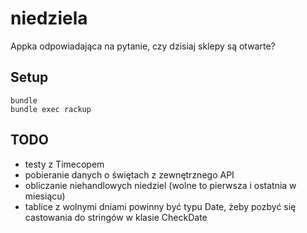 # niedziela
Appka odpowiadająca na pytanie, czy dzisiaj sklepy są otwarte?

## Setup
```
bundle
bundle exec rackup
```

## TODO
- testy z Timecopem
- pobieranie danych o świętach z zewnętrznego API
- obliczanie niehandlowych niedziel (wolne to pierwsza i ostatnia w miesiącu)
- tablice z wolnymi dniami powinny być typu Date, żeby pozbyć się castowania do stringów w klasie CheckDate
